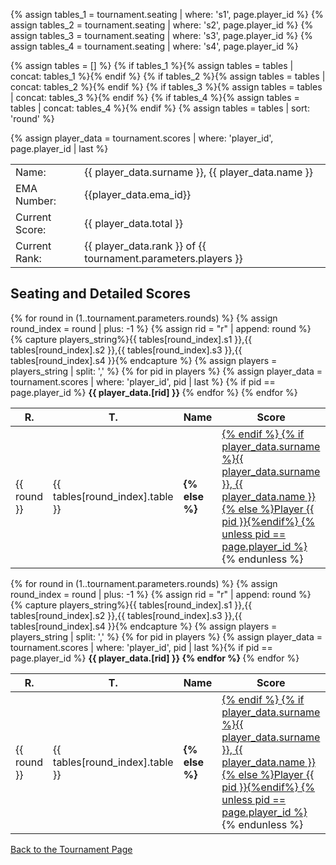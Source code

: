 {% assign tables_1 = tournament.seating | where: 's1', page.player_id %}
{% assign tables_2 = tournament.seating | where: 's2', page.player_id %}
{% assign tables_3 = tournament.seating | where: 's3', page.player_id %}
{% assign tables_4 = tournament.seating | where: 's4', page.player_id %}

{% assign tables = [] %}
{% if tables_1 %}{% assign tables = tables | concat: tables_1 %}{% endif %}
{% if tables_2 %}{% assign tables = tables | concat: tables_2 %}{% endif %}
{% if tables_3 %}{% assign tables = tables | concat: tables_3 %}{% endif %}
{% if tables_4 %}{% assign tables = tables | concat: tables_4 %}{% endif %}
{% assign tables = tables | sort: 'round' %}

{% assign player_data = tournament.scores | where: 'player_id', page.player_id | last %}

<style>
.dataTables_filter, .dataTables_info { display: none; }
</style>

<table>
 <tr>
    <td>Name:</td>
    <td>{{ player_data.surname }}, {{ player_data.name }}</td>
  </tr>
  <tr>
    <td>EMA Number:</td>
    <td>{{player_data.ema_id}}</td>
  </tr>
  <tr>
    <td>Current Score:</td>
    <td>{{ player_data.total }}</td>
  </tr>
  <tr>
    <td>Current Rank:</td>
    <td>{{ player_data.rank }} of {{ tournament.parameters.players }}</td>
  </tr>
</table>

<h2>Seating and Detailed Scores</h2>

<table class="data-table d-lg-none">
  <thead><tr>
    <th>R.</th>
    <th>T.</th>
    <th>Name</th> 
    <th>Score</th>
  </tr></thead>
  <tbody>
{% for round in (1..tournament.parameters.rounds) %}
  {% assign round_index = round | plus: -1 %}
  {% assign rid = "r" | append: round %}
  {% capture players_string%}{{ tables[round_index].s1 }},{{ tables[round_index].s2 }},{{ tables[round_index].s3 }},{{ tables[round_index].s4 }}{% endcapture %}
  {% assign players = players_string | split: ',' %}
      {% for pid in players %}
      <tr>
      <td>{{ round }}</td>
      <td>{{ tables[round_index].table }}</td>
        {% assign player_data = tournament.scores | where: 'player_id', pid | last %}
        {% if pid == page.player_id %}
          <td style="font-weight:bold">
        {% else %}
          <td><a href="../{{ pid | prepend: '00' | slice: -2, 2 }}">
        {% endif %}
          {% if player_data.surname %}{{ player_data.surname }}, {{ player_data.name }}{% else %}Player {{ pid }}{%endif%}
        {% unless pid == page.player_id %}</a>{% endunless %}
          </td>
        <td{% if page.player_id == pid %} style="font-weight:bold"{%endif%}>
          {{ player_data.[rid] }}
        </td>
      </tr>
  {% endfor %}
{% endfor %}
  </tbody>
</table>

<table class="data-table d-none d-lg-table my-4">
  <thead><tr>
    <th>R.</th>
    <th>T.</th>
    <th>Name</th> 
    <th>Score</th>
    <th>Name</th> 
    <th>Score</th> 
    <th>Name</th> 
    <th>Score</th> 
    <th>Name</th> 
    <th>Score</th> 
  </tr></thead>
  <tbody>
{% for round in (1..tournament.parameters.rounds) %}
  {% assign round_index = round | plus: -1 %}
  {% assign rid = "r" | append: round %}
  {% capture players_string%}{{ tables[round_index].s1 }},{{ tables[round_index].s2 }},{{ tables[round_index].s3 }},{{ tables[round_index].s4 }}{% endcapture %}
  {% assign players = players_string | split: ',' %}
   <tr>
      <td>{{ round }}</td>
      <td>{{ tables[round_index].table }}</td>
      {% for pid in players %}
        {% assign player_data = tournament.scores | where: 'player_id', pid | last %}{% if pid == page.player_id %}
          <td style="font-weight:bold">
        {% else %}
          <td><a href="../{{ pid | prepend: '00' | slice: -2, 2 }}">
        {% endif %}
          {% if player_data.surname %}{{ player_data.surname }}, {{ player_data.name }}{% else %}Player {{ pid }}{%endif%}
        {% unless pid == page.player_id %}</a>{% endunless %}
          </td>
        <td{% if page.player_id == pid %} style="font-weight:bold"{%endif%}>
          {{ player_data.[rid] }}
        </td>
      {% endfor %}
   </tr>
{% endfor %}
  </tbody>
</table>

[Back to the Tournament Page](../..)
